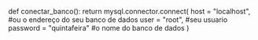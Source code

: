 def conectar_banco():
    return mysql.connector.connect(
        host = "localhost", #ou o endereço do seu banco de dados 
        user = "root", #seu usuario
        password = "quintafeira" #o nome do banco de dados
    )
